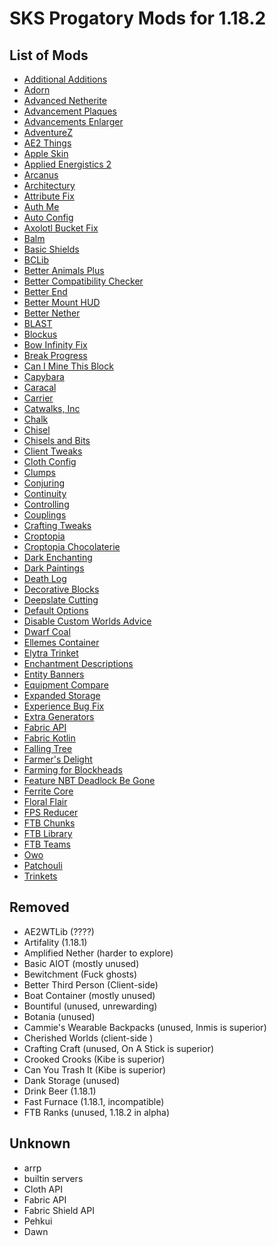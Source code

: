 # SKS Progatory Mods for 1.18.2

## List of Mods

- [Additional Additions](https://www.curseforge.com/minecraft/mc-mods/additional-additions/files)
- [Adorn](https://www.curseforge.com/minecraft/mc-mods/adorn/files)
- [Advanced Netherite](https://www.curseforge.com/minecraft/mc-mods/advanced-netherite-fabric)
- [Advancement Plaques](https://www.curseforge.com/minecraft/mc-mods/advancement-plaques-fabric/files)
- [Advancements Enlarger](https://www.curseforge.com/minecraft/mc-mods/advancements-enlarger/files)
- [AdventureZ](https://www.curseforge.com/minecraft/mc-mods/adventurez)
- [AE2 Things](https://www.curseforge.com/minecraft/mc-mods/ae2things/files)
- [Apple Skin](https://www.curseforge.com/minecraft/mc-mods/appleskin/files)
- [Applied Energistics 2](https://www.curseforge.com/minecraft/mc-mods/applied-energistics-2/files)
- [Arcanus](https://www.curseforge.com/minecraft/mc-mods/arcanus/files)
- [Architectury](https://www.curseforge.com/minecraft/mc-mods/architectury-api/files)
- [Attribute Fix](https://www.curseforge.com/minecraft/mc-mods/attributefix/files)
- [Auth Me](https://www.curseforge.com/minecraft/mc-mods/auth-me/files/all?filter-game-version=2020709689%3A9008  )
- [Auto Config](https://www.curseforge.com/minecraft/mc-mods/auto-config-updated-api/files)
- [Axolotl Bucket Fix](https://www.curseforge.com/minecraft/mc-mods/axolotl-bucket-fix/files)
- [Balm](https://www.curseforge.com/minecraft/mc-mods/balm-fabric)
- [Basic Shields](https://www.curseforge.com/minecraft/mc-mods/basic-shields-fabric/files)
- [BCLib](https://www.curseforge.com/minecraft/mc-mods/bclib/files)
- [Better Animals Plus](https://www.curseforge.com/minecraft/mc-mods/betteranimalsplus)
- [Better Compatibility Checker](https://www.curseforge.com/minecraft/mc-mods/better-compatibility-checker)
- [Better End](https://www.curseforge.com/minecraft/mc-mods/betterend/files)
- [Better Mount HUD](https://www.curseforge.com/minecraft/mc-mods/better-mount-hud)
- [Better Nether](https://www.curseforge.com/minecraft/mc-mods/betternether/files)
- [BLAST](https://www.curseforge.com/minecraft/mc-mods/blast/files)
- [Blockus](https://www.curseforge.com/minecraft/mc-mods/blockus)
- [Bow Infinity Fix](https://www.curseforge.com/minecraft/mc-mods/bow-infinity-fix)
- [Break Progress](https://www.curseforge.com/minecraft/mc-mods/break-progress/files)
- [Can I Mine This Block](https://www.curseforge.com/minecraft/mc-mods/can-i-mine-this-block)
- [Capybara](https://www.curseforge.com/minecraft/mc-mods/capybara-fabric)
- [Caracal](https://www.curseforge.com/minecraft/mc-mods/caracal-mod)
- [Carrier](https://www.curseforge.com/minecraft/mc-mods/carrier)
- [Catwalks, Inc](https://www.curseforge.com/minecraft/mc-mods/catwalks-inc)
- [Chalk](https://www.curseforge.com/minecraft/mc-mods/chalk-fabric)
- [Chisel](https://www.curseforge.com/minecraft/mc-mods/fabric-chisel)
- [Chisels and Bits](https://www.curseforge.com/minecraft/mc-mods/chisels-bits-for-fabric)
- [Client Tweaks](https://www.curseforge.com/minecraft/mc-mods/client-tweaks-fabric)
- [Cloth Config](https://www.curseforge.com/minecraft/mc-mods/cloth-config/files/all?filter-game-version=2020709689%3A9008)
- [Clumps](https://www.curseforge.com/minecraft/mc-mods/clumps)
- [Conjuring](https://www.curseforge.com/minecraft/mc-mods/conjuring)
- [Continuity](https://www.curseforge.com/minecraft/mc-mods/continuity)
- [Controlling](https://www.curseforge.com/minecraft/mc-mods/controlling/files)
- [Couplings](https://www.curseforge.com/minecraft/mc-mods/couplings)
- [Crafting Tweaks](https://www.curseforge.com/minecraft/mc-mods/crafting-tweaks)
- [Croptopia](https://www.curseforge.com/minecraft/mc-mods/croptopia-fabric)
- [Croptopia Chocolaterie](https://www.curseforge.com/minecraft/mc-mods/croptopias-chocolaterie-fabric)
- [Dark Enchanting](https://www.curseforge.com/minecraft/mc-mods/dark-enchanting)
- [Dark Paintings](https://www.curseforge.com/minecraft/mc-mods/dark-paintings)
- [Death Log](https://www.curseforge.com/minecraft/mc-mods/deathlog)
- [Decorative Blocks](https://www.curseforge.com/minecraft/mc-mods/decorative-blocks)
- [Deepslate Cutting](https://www.curseforge.com/minecraft/mc-mods/deepslatecutting)
- [Default Options](https://www.curseforge.com/minecraft/mc-mods/default-options-fabric)
- [Disable Custom Worlds Advice](https://www.curseforge.com/minecraft/mc-mods/fabric-disable-custom-worlds-advice)
- [Dwarf Coal](https://www.curseforge.com/minecraft/mc-mods/dwarf-coal-fabric)
- [Ellemes Container](https://www.curseforge.com/minecraft/mc-mods/ellemes-container-library)
- [Elytra Trinket](https://www.curseforge.com/minecraft/mc-mods/elytra-trinket-fabric)
- [Enchantment Descriptions](https://www.curseforge.com/minecraft/mc-mods/enchantment-descriptions)
- [Entity Banners](https://www.curseforge.com/minecraft/mc-mods/entity-banners)
- [Equipment Compare](https://www.curseforge.com/minecraft/mc-mods/equipment-compare-fabric)
- [Expanded Storage](https://www.curseforge.com/minecraft/mc-mods/expanded-storage)
- [Experience Bug Fix](https://www.curseforge.com/minecraft/mc-mods/fix-experience-bug)
- [Extra Generators](https://www.curseforge.com/minecraft/mc-mods/extra-generators)
- [Fabric API](https://www.curseforge.com/minecraft/mc-mods/fabric-api)
- [Fabric Kotlin](https://www.curseforge.com/minecraft/mc-mods/fabric-language-kotlin)
- [Falling Tree](https://www.curseforge.com/minecraft/mc-mods/falling-tree)
- [Farmer's Delight](https://www.curseforge.com/minecraft/mc-mods/farmers-delight-fabric)
- [Farming for Blockheads](https://www.curseforge.com/minecraft/mc-mods/farming-for-blockheads-fabric)
- [Feature NBT Deadlock Be Gone](https://www.curseforge.com/minecraft/mc-mods/feature-nbt-deadlock-be-gone)
- [Ferrite Core](https://www.curseforge.com/minecraft/mc-mods/ferritecore-fabric)
- [Floral Flair](https://www.curseforge.com/minecraft/mc-mods/floral-flair-fabric)
- [FPS Reducer](https://www.curseforge.com/minecraft/mc-mods/fps-reducer)
- [FTB Chunks](https://www.curseforge.com/minecraft/mc-mods/ftb-chunks-fabric)
- [FTB Library](https://www.curseforge.com/minecraft/mc-mods/ftb-library-fabric)
- [FTB Teams](https://www.curseforge.com/minecraft/mc-mods/ftb-teams-fabric)
- [Owo](https://www.curseforge.com/minecraft/mc-mods/owo-lib)
- [Patchouli](https://www.curseforge.com/minecraft/mc-mods/patchouli-fabric/files)
- [Trinkets](https://www.curseforge.com/minecraft/mc-mods/trinkets/files)

## Removed

- AE2WTLib (????)
- Artifality (1.18.1)
- Amplified Nether (harder to explore)
- Basic AIOT (mostly unused)
- Bewitchment (Fuck ghosts)
- Better Third Person (Client-side)
- Boat Container (mostly unused)
- Bountiful (unused, unrewarding)
- Botania (unused)
- Cammie's Wearable Backpacks (unused, Inmis is superior)
- Cherished Worlds (client-side )
- Crafting Craft (unused, On A Stick is superior)
- Crooked Crooks (Kibe is superior)
- Can You Trash It (Kibe is superior)
- Dank Storage (unused)
- Drink Beer (1.18.1)
- Fast Furnace (1.18.1, incompatible)
- FTB Ranks (unused, 1.18.2 in alpha)

## Unknown

- arrp
- builtin servers
- Cloth API
- Fabric API
- Fabric Shield API
- Pehkui
- Dawn
